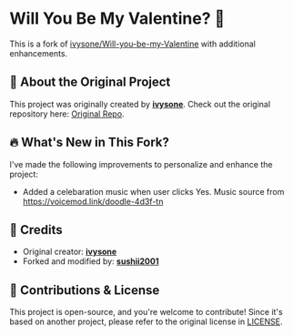 # Will You Be My Valentine? 💖

This is a fork of [ivysone/Will-you-be-my-Valentine](https://github.com/ivysone/Will-you-be-my-Valentine-) with additional enhancements.

## 🎉 About the Original Project
This project was originally created by **[ivysone](https://github.com/ivysone)**.
Check out the original repository here: [Original Repo](https://github.com/ivysone/Will-you-be-my-Valentine-).

## 🔥 What's New in This Fork?
I've made the following improvements to personalize and enhance the project:
- Added a celebaration music when user clicks Yes. Music source from https://voicemod.link/doodle-4d3f-tn

## 📜 Credits
- Original creator: **[ivysone](https://github.com/ivysone)**
- Forked and modified by: **[sushii2001](https://github.com/sushii2001)**

## 🚀 Contributions & License
This project is open-source, and you're welcome to contribute!
Since it's based on another project, please refer to the original license in [LICENSE](LICENSE).
